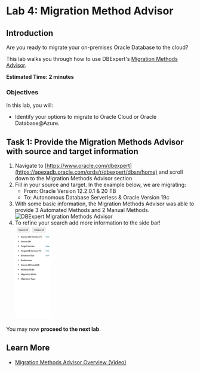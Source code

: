 # Lab 4: Migration Method Advisor

## Introduction

Are you ready to migrate your on-premises Oracle Database to the cloud?

This lab walks you through how to use DBExpert's [Migration Methods Advisor](https://apexadb.oracle.com/ords/r/dbexpert/migration-methods/home).

**Estimated Time: 2 minutes**

### **Objectives**

In this lab, you will:
* Identify your options to migrate to Oracle Cloud or Oracle Database@Azure.

## Task 1: Provide the Migration Methods Advisor with source and target information 

1. Navigate to [https://www.oracle.com/dbexpert](https://apexadb.oracle.com/ords/r/dbexpert/dbsn/home) and scroll down to the Migration Methods Advisor section
2. Fill in your source and target. In the example below, we are migrating:
      * From: Oracle Version 12.2.0.1 & 20 TB
      * To: Autonomous Database Serverless & Oracle Version 19c 
3. With some basic information, the Migration Methods Advisor was able to provide 3 Automated Methods and 2 Manual Methods.
    ![DBExpert Migration Methods Advisor](./images/migration_method_intro.gif "Filling out basic migration information and navigating to DBExpert's Migration Methods Advisor.")
4. To refine your search add more information to the side bar!
    <img src='../../db-tutorials/4-migration-advisor/images/migration_method_options.gif' alt='To refine your search add more information to the side bar.' title='To refine your search add more information to the side bar.' width='20%'/>

You may now **proceed to the next lab**.
    
## Learn More

* [Migration Methods Advisor Overview (Video)](https://videohub.oracle.com/media/1_xko1jfib "Migration Methods Advisor Overview (Video)")

